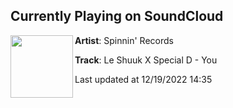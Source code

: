 ## Currently Playing on SoundCloud

[<img align="left" width="100" src="https://i1.sndcdn.com/artworks-yiRNcmVb4ZSUURVP-o008Bw-t500x500.jpg">](https://soundcloud.com/spinninrecords/le-shuuk-x-special-d-you-1)

**Artist**: Spinnin' Records 

**Track**: Le Shuuk X Special D - You

Last updated at 12/19/2022 14:35
